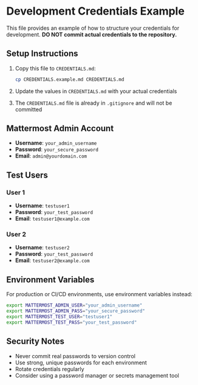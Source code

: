 # Development Credentials Example

This file provides an example of how to structure your credentials for development.
**DO NOT commit actual credentials to the repository.**

## Setup Instructions

1. Copy this file to `CREDENTIALS.md`:
   ```bash
   cp CREDENTIALS.example.md CREDENTIALS.md
   ```

2. Update the values in `CREDENTIALS.md` with your actual credentials

3. The `CREDENTIALS.md` file is already in `.gitignore` and will not be committed

## Mattermost Admin Account

- **Username**: `your_admin_username`
- **Password**: `your_secure_password`
- **Email**: `admin@yourdomain.com`

## Test Users

### User 1
- **Username**: `testuser1`
- **Password**: `your_test_password`
- **Email**: `testuser1@example.com`

### User 2
- **Username**: `testuser2`
- **Password**: `your_test_password`
- **Email**: `testuser2@example.com`

## Environment Variables

For production or CI/CD environments, use environment variables instead:

```bash
export MATTERMOST_ADMIN_USER="your_admin_username"
export MATTERMOST_ADMIN_PASS="your_secure_password"
export MATTERMOST_TEST_USER="testuser1"
export MATTERMOST_TEST_PASS="your_test_password"
```

## Security Notes

- Never commit real passwords to version control
- Use strong, unique passwords for each environment
- Rotate credentials regularly
- Consider using a password manager or secrets management tool